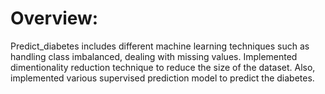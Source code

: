 # Overview:
Predict_diabetes includes different machine learning techniques such as handling class imbalanced, dealing with missing values. Implemented dimentionality reduction technique to reduce the size of the dataset. Also, implemented various supervised prediction model to predict the diabetes.
